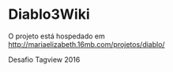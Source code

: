 # Diablo3Wiki

O projeto está hospedado em http://mariaelizabeth.16mb.com/projetos/diablo/

Desafio Tagview 2016
